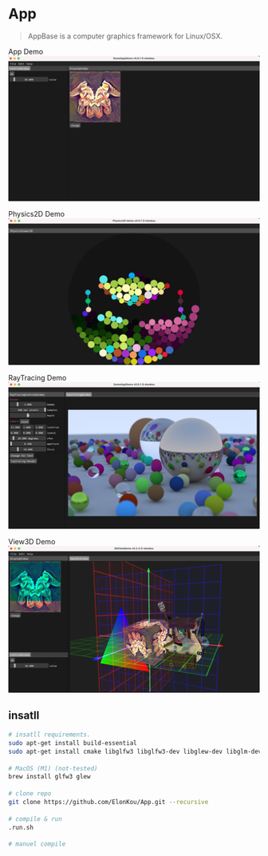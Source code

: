 # App
> AppBase is a computer graphics framework for Linux/OSX.

App Demo
![](./resources/app/appdemo1.png)

Physics2D Demo
![](./resources/app/physics2d_demo1.png)

RayTracing Demo
![](./resources/app/raytracing_demo1.png)

View3D Demo
![](./resources/app/view3d_demo1.png)


## insatll

```bash
# insatll requirements.
sudo apt-get install build-essential
sudo apt-get install cmake libglfw3 libglfw3-dev libglew-dev libglm-dev

# MacOS (M1) (not-tested)
brew install glfw3 glew

# clone repo
git clone https://github.com/ElonKou/App.git --recursive

# compile & run
.run.sh

# manuel compile
```